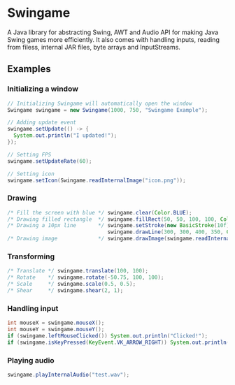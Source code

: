 # Swingame
A Java library for abstracting Swing, AWT and Audio API for making Java Swing games more efficiently.
It also comes with handling inputs, reading from filess, internal JAR files, byte arrays and InputStreams.
## Examples
### Initializing a window
```java
// Initializing Swingame will automatically open the window
Swingame swingame = new Swingame(1000, 750, "Swingame Example");

// Adding update event
swingame.setUpdate(() -> {
  System.out.println("I updated!");
});

// Setting FPS
swingame.setUpdateRate(60);

// Setting icon
swingame.setIcon(Swingame.readInternalImage("icon.png"));
```
### Drawing
```java
/* Fill the screen with blue */ swingame.clear(Color.BLUE);
/* Drawing filled rectangle  */ swingame.fillRect(50, 50, 100, 100, Color.RED);
/* Drawing a 10px line       */ swingame.setStroke(new BasicStroke(10f));
                                swingame.drawLine(300, 300, 400, 350, Color.GREEN);
/* Drawing image             */ swingame.drawImage(swingame.readInternalImage("image.png"), 500, 100);
```
### Transforming
```java
/* Translate */ swingame.translate(100, 100);
/* Rotate    */ swingame.rotate(-50.75, 100, 100);
/* Scale     */ swingame.scale(0.5, 0.5);
/* Shear     */ swingame.shear(2, 1);
```
### Handling input
```java
int mouseX = swingame.mouseX();
int mouseY = swingame.mouseY();
if (swingame.leftMouseClicked()) System.out.println("Clicked!");
if (swingame.isKeyPressed(KeyEvent.VK_ARROW_RIGHT)) System.out.println("Moving right");
```
### Playing audio
```java
swingame.playInternalAudio("test.wav");
```
